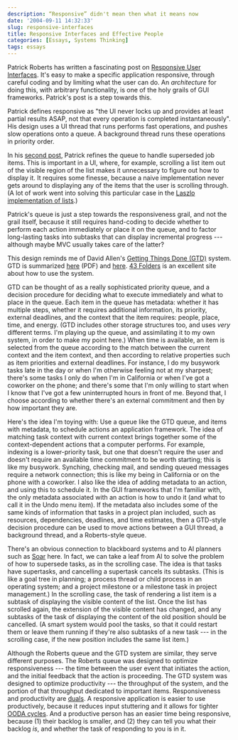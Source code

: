 ```yaml
---
description: “Responsive” didn't mean then what it means now
date: '2004-09-11 14:32:33'
slug: responsive-interfaces
title: Responsive Interfaces and Effective People
categories: [Essays, Systems Thinking]
tags: essays
---
```


Patrick Roberts has written a fascinating post on [Responsive User Interfaces](http://egofile.com/cgi-bin/blosxom.cgi/2004/08/23#wxtimers). It's easy to make a specific application responsive, through careful coding and by limiting what the user can do. An _architecture_ for doing this, with arbitrary functionality, is one of the holy grails of GUI frameworks. Patrick's post is a step towards this.

Patrick defines responsive as "the UI never locks up and provides at least partial results ASAP, not that every operation is completed instantaneously". His design uses a UI thread that runs performs fast operations, and pushes slow operations onto a queue. A background thread runs these operations in priority order.

In his [second post](http://egofile.com/cgi-bin/blosxom.cgi/2004/09/03#wxtimers2), Patrick refines the queue to handle superseded job items. This is important in a UI, where, for example, scrolling a list item out of the visible region of the list makes it unnecessary to figure out how to display it. It requires some finesse, because a naive implementation never gets around to displaying any of the items that the user is scrolling through. (A lot of work went into solving this particular case in the [Laszlo implementation of lists](http://laszlosystems.com/lps/docs/lzx-reference/index.html?lz-list.html).)

Patrick's queue is just a step towards the responsiveness grail, and not the grail itself, because it still requires hand-coding to decide whether to perform each action immediately or place it on the queue, and to factor long-lasting tasks into subtasks that can display incremental progress --- although maybe MVC usually takes care of the latter?

This design reminds me of David Allen's [Getting Things Done (GTD)](http://www.amazon.com/exec/obidos/ASIN/0142000280/ref=nosim/oliversteele-20) system. GTD is summarized [here](http://www.davidco.com/pdfs/gtd_workflow_advanced.pdf) (PDF) and [here](http://www.minezone.org/wiki/MVance/GettingThingsDone). [43 Folders](http://merlin.blogs.com/43folders/2004/09/getting_started.html) is an excellent site about how to use the system.

GTD can be thought of as a really sophisticated priority queue, and a decision procedure for deciding what to execute immediately and what to place in the queue. Each item in the queue has metadata: whether it has multiple steps, whether it requires additional information, its priority, external deadlines, and the context that the item requires: people, place, time, and energy. (GTD includes other storage structures too, and uses _very_ different terms. I'm playing up the queue, and assimilating it to my own system, in order to make my point here.) When time is available, an item is selected from the queue according to the match between the current context and the item context, and then according to relative properties such as item priorities and external deadlines. For instance, I do my busywork tasks late in the day or when I'm otherwise feeling not at my sharpest; there's some tasks I only do when I'm in California or when I've got a coworker on the phone; and there's some that I'm only willing to start when I know that I've got a few uninterrupted hours in front of me. Beyond that, I choose according to whether there's an external commitment and then by how important they are.

Here's the idea I'm toying with: Use a queue like the GTD queue, and items with metadata, to schedule actions an application framework. The idea of matching task context with current context brings together some of the context-dependent actions that a computer performs. For example, indexing is a lower-priority task, but one that doesn't require the user and doesn't require an available time commitment to be worth starting; this is like my busywork. Synching, checking mail, and sending queued messages require a network connection; this is like my being in California or on the phone with a coworker. I also like the idea of adding metadata to an action, and using this to schedule it. In the GUI frameworks that I'm familiar with, the only metadata associated with an action is how to undo it (and what to call it in the Undo menu item). If the metadata also includes some of the same kinds of information that tasks in a project plan included, such as resources, dependencies, deadlines, and time estimates, then a GTD-style decision procedure can be used to move actions between a GUI thread, a background thread, and a Roberts-style queue.

There's an obvious connection to blackboard systems and to AI planners such as [Soar](http://ai.eecs.umich.edu/cogarch3/Soar/Soar.html) here. In fact, we can take a leaf from AI to solve the problem of how to supersede tasks, as in the scrolling case. The idea is that tasks have supertasks, and cancelling a supertask cancels its subtasks. (This is like a goal tree in planning; a process thread or child process in an operating system; and a project milestone or a milestone task in project management.) In the scrolling case, the task of rendering a list item is a subtask of displaying the visible content of the list. Once the list has scrolled again, the extension of the visible content has changed, and any subtasks of the task of displaying the content of the old position should be cancelled. (A smart system would pool the tasks, so that it could restart them or leave them running if they're also subtasks of a new task --- in the scrolling case, if the new position includes the same list item.)

Although the Roberts queue and the GTD system are similar, they serve different purposes. The Roberts queue was designed to optimize responsiveness --- the time between the user event that initiates the action, and the initial feedback that the action is proceeding. The GTD system was designed to optimize productivity --- the throughput of the system, and the portion of that throughput dedicated to important items. Responsiveness and productivity are [duals](http://en.wikipedia.org/wiki/Dual_%28category_theory%29). A responsive application is easier to use productively, because it reduces input stuttering and it allows for tighter [OODA cycles](/2003/07/the-other-oo). And a productive person has an easier time being responsive, because (1) their backlog is smaller, and (2) they can tell you what their backlog _is_, and whether the task of responding to you is in it.
